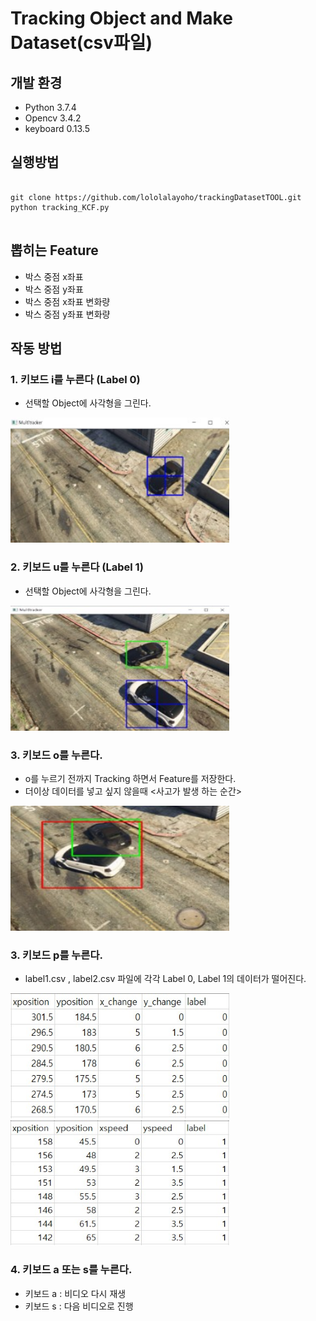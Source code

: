 # Tracking Object and Make Dataset(csv파일)

## 개발 환경
* Python 3.7.4
* Opencv 3.4.2
* keyboard 0.13.5

## 실행방법
<pre>
<code>
git clone https://github.com/lololalayoho/trackingDatasetTOOL.git
python tracking_KCF.py
</code>
</pre>

## 뽑히는 Feature
* 박스 중점 x좌표
* 박스 중점 y좌표
* 박스 중점 x좌표 변화량
* 박스 중점 y좌표 변화량

## 작동 방법
### 1. 키보드 i를 누른다 (Label 0)
* 선택할 Object에 사각형을 그린다.
<img src = "/image/1.jpg" width = "350" height = "200">

### 2. 키보드 u를 누른다 (Label 1)
* 선택할 Object에 사각형을 그린다.
<img src = "/image/2.jpg" width = "350" height = "200">

### 3. 키보드 o를 누른다.
* o를 누르기 전까지 Tracking 하면서 Feature를 저장한다.
* 더이상 데이터를 넣고 싶지 않을때 <사고가 발생 하는 순간>
<img src = "/image/3.jpg" width = "350" height = "200">

### 3. 키보드 p를 누른다.
* label1.csv , label2.csv 파일에 각각 Label 0, Label 1의 데이터가 떨어진다.

<img src = "/image/label0.jpg" width = "350" height = "200"><img src = "/image/label1.jpg" width = "350" height = "200">

### 4. 키보드 a 또는 s를 누른다.
* 키보드 a : 비디오 다시 재생
* 키보드 s : 다음 비디오로 진행
